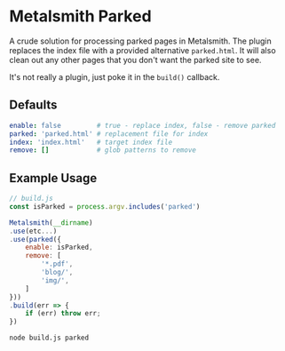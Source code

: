 Metalsmith Parked
=================

A crude solution for processing parked pages in Metalsmith.
The plugin replaces the index file with a provided alternative `parked.html`.
It will also clean out any other pages that you don't want the parked site
to see.

It's not really a plugin, just poke it in the `build()` callback.

## Defaults

```yaml
enable: false         # true - replace index, false - remove parked
parked: 'parked.html' # replacement file for index
index: 'index.html'   # target index file
remove: []            # glob patterns to remove
```


## Example Usage

```js
// build.js
const isParked = process.argv.includes('parked')

Metalsmith(__dirname)
.use(etc...)
.use(parked({
    enable: isParked,
    remove: [
        '*.pdf',
        'blog/',
        'img/',
    ]
}))
.build(err => {
    if (err) throw err;
})
```

```sh
node build.js parked
```

